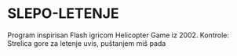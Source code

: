 # SLEPO-LETENJE
Program inspirisan Flash igricom Helicopter Game iz 2002.
Kontrole: Strelica gore za letenje uvis, puštanjem miš pada
